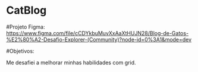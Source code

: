 # CatBlog

#Projeto Figma:
https://www.figma.com/file/cCDYkbuMuvXxAaXtHUJN28/Blog-de-Gatos-%E2%80%A2-Desafio-Explorer-(Community)?node-id=0%3A1&mode=dev

#Objetivos: <p> Me desafiei a melhorar minhas habilidades com grid.</p>
